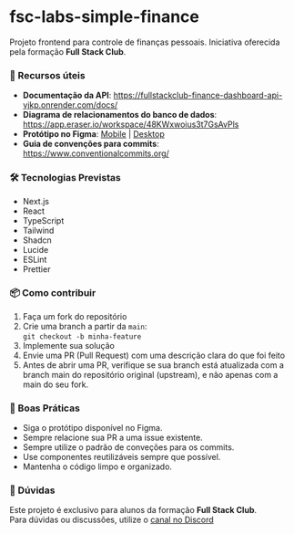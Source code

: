 # fsc-labs-simple-finance

Projeto frontend para controle de finanças pessoais. Iniciativa oferecida pela formação **Full Stack Club**.

### 🔗 Recursos úteis

- **Documentação da API**: https://fullstackclub-finance-dashboard-api-vjkp.onrender.com/docs/
- **Diagrama de relacionamentos do banco de dados**: https://app.eraser.io/workspace/48KWxwoius3t7GsAvPls
- **Protótipo no Figma**: [Mobile](https://www.figma.com/design/vWD3LR5j635P3xFCXBJxyc/Dashboard-Financeira?node-id=102-97&p=f&t=RxZ0kY3LHHV29KDZ-0) | [Desktop](https://www.figma.com/design/vWD3LR5j635P3xFCXBJxyc/Dashboard-Financeira?node-id=0-1&p=f&t=RxZ0kY3LHHV29KDZ-0)
- **Guia de convenções para commits**: https://www.conventionalcommits.org/

### 🛠️ Tecnologias Previstas

- Next.js
- React
- TypeScript
- Tailwind
- Shadcn
- Lucide
- ESLint
- Prettier

### 📦 Como contribuir

1. Faça um fork do repositório
2. Crie uma branch a partir da `main`:  
   `git checkout -b minha-feature`
3. Implemente sua solução
4. Envie uma PR (Pull Request) com uma descrição clara do que foi feito
5. Antes de abrir uma PR, verifique se sua branch está atualizada com a branch main do repositório original (upstream), e não apenas com a main do seu fork.

### 📌 Boas Práticas

- Siga o protótipo disponível no Figma.
- Sempre relacione sua PR a uma issue existente.
- Sempre utilize o padrão de conveções para os commits.
- Use componentes reutilizáveis sempre que possível.
- Mantenha o código limpo e organizado.

### 💬 Dúvidas

Este projeto é exclusivo para alunos da formação **Full Stack Club**.  
Para dúvidas ou discussões, utilize o [canal no Discord](https://discord.com/channels/1124000290862014614/1339984227290316831)
